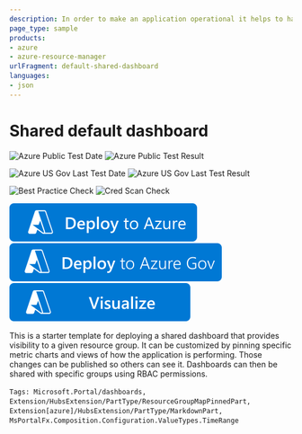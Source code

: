 ```yaml
---
description: In order to make an application operational it helps to have a shared dashboard view of the services that make up the system. This dashboard provides a quickstart for customizing and sharing that with others on the team.
page_type: sample
products:
- azure
- azure-resource-manager
urlFragment: default-shared-dashboard
languages:
- json
---
```

# Shared default dashboard

![Azure Public Test Date](https://azurequickstartsservice.blob.core.windows.net/badges/quickstarts/microsoft.portal/default-shared-dashboard/PublicLastTestDate.svg)
![Azure Public Test Result](https://azurequickstartsservice.blob.core.windows.net/badges/quickstarts/microsoft.portal/default-shared-dashboard/PublicDeployment.svg)

![Azure US Gov Last Test Date](https://azurequickstartsservice.blob.core.windows.net/badges/quickstarts/microsoft.portal/default-shared-dashboard/FairfaxLastTestDate.svg)
![Azure US Gov Last Test Result](https://azurequickstartsservice.blob.core.windows.net/badges/quickstarts/microsoft.portal/default-shared-dashboard/FairfaxDeployment.svg)

![Best Practice Check](https://azurequickstartsservice.blob.core.windows.net/badges/quickstarts/microsoft.portal/default-shared-dashboard/BestPracticeResult.svg)
![Cred Scan Check](https://azurequickstartsservice.blob.core.windows.net/badges/quickstarts/microsoft.portal/default-shared-dashboard/CredScanResult.svg)

[![Deploy To Azure](https://raw.githubusercontent.com/Azure/azure-quickstart-templates/master/1-CONTRIBUTION-GUIDE/images/deploytoazure.svg?sanitize=true)](https://portal.azure.com/#create/Microsoft.Template/uri/https%3A%2F%2Fraw.githubusercontent.com%2FAzure%2Fazure-quickstart-templates%2Fmaster%2Fquickstarts%2Fmicrosoft.portal%2Fdefault-shared-dashboard%2Fazuredeploy.json)
[![Deploy To Azure US Gov](https://raw.githubusercontent.com/Azure/azure-quickstart-templates/master/1-CONTRIBUTION-GUIDE/images/deploytoazuregov.svg?sanitize=true)](https://portal.azure.us/#create/Microsoft.Template/uri/https%3A%2F%2Fraw.githubusercontent.com%2FAzure%2Fazure-quickstart-templates%2Fmaster%2Fquickstarts%2Fmicrosoft.portal%2Fdefault-shared-dashboard%2Fazuredeploy.json)
[![Visualize](https://raw.githubusercontent.com/Azure/azure-quickstart-templates/master/1-CONTRIBUTION-GUIDE/images/visualizebutton.svg?sanitize=true)](http://armviz.io/#/?load=https%3A%2F%2Fraw.githubusercontent.com%2FAzure%2Fazure-quickstart-templates%2Fmaster%2Fquickstarts%2Fmicrosoft.portal%2Fdefault-shared-dashboard%2Fazuredeploy.json)

This is a starter template for deploying a shared dashboard that provides visibility to a given resource group. It can be customized by pinning specific metric charts and views of how the application is performing. Those changes can be published so others can see it. Dashboards can then be shared with specific groups using RBAC permissions.

`Tags: Microsoft.Portal/dashboards, Extension/HubsExtension/PartType/ResourceGroupMapPinnedPart, Extension[azure]/HubsExtension/PartType/MarkdownPart, MsPortalFx.Composition.Configuration.ValueTypes.TimeRange`
